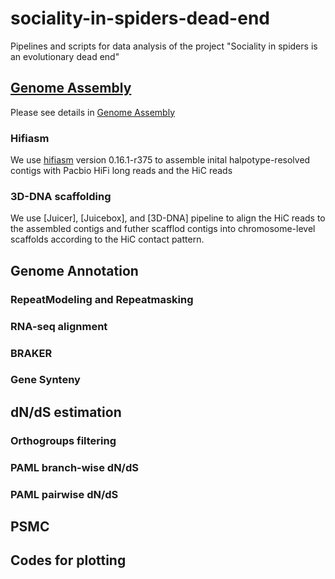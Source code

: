 # sociality-in-spiders-dead-end
Pipelines and scripts for data analysis of the project "Sociality in spiders is an evolutionary dead end"

## [Genome Assembly](https://github.com/Jilong-Jerome/sociality-in-spiders-dead-end/blob/main/Genome_Assembly/README.md)
Please see details in [Genome Assembly](https://github.com/Jilong-Jerome/sociality-in-spiders-dead-end/blob/main/Genome_Assembly/README.md)
### Hifiasm
We use [hifiasm](https://www.nature.com/articles/s41592-020-01056-5) version 0.16.1-r375 to assemble inital halpotype-resolved contigs with Pacbio HiFi long reads and the HiC reads
### 3D-DNA scaffolding
We use [Juicer], [Juicebox], and [3D-DNA] pipeline to align the HiC reads to the assembled contigs and futher scafflod contigs into chromosome-level scaffolds according to the HiC contact pattern.

## Genome Annotation
### RepeatModeling and Repeatmasking
### RNA-seq alignment
### BRAKER
### Gene Synteny

## dN/dS estimation
### Orthogroups filtering
### PAML branch-wise dN/dS
### PAML pairwise dN/dS

## PSMC

## Codes for plotting

